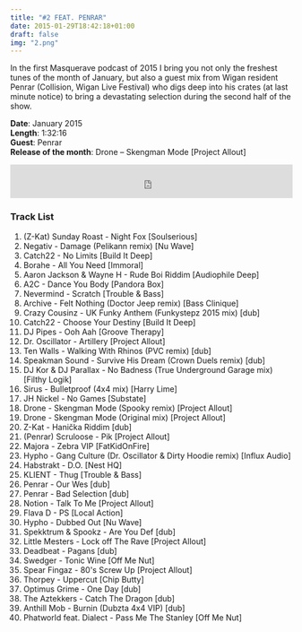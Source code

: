 ```yaml
---
title: "#2 FEAT. PENRAR"
date: 2015-01-29T18:42:18+01:00
draft: false
img: "2.png"
---
```


In the first Masquerave podcast of 2015 I bring you not only the freshest tunes of the month of January, but also a guest mix from Wigan resident Penrar (Collision, Wigan Live Festival) who digs deep into his crates (at last minute notice) to bring a devastating selection during the second half of the show.

**Date**: January 2015  
**Length**: 1:32:16  
**Guest**: Penrar  
**Release of the month**: Drone – Skengman Mode [Project Allout]

<div>
<iframe width="100%" height="60" src="https://www.mixcloud.com/widget/iframe/?hide_cover=1&mini=1&feed=%2Fzkat%2Fmasquerave-podcast-2-feat-penrar%2F" frameborder="0" ></iframe>
</div>

### Track List

1. (Z-Kat) Sunday Roast - Night Fox [Soulserious]
2. Negativ - Damage (Pelikann remix) [Nu Wave]
3. Catch22 - No Limits [Build It Deep]
4. Borahe - All You Need [Immoral]
5. Aaron Jackson & Wayne H - Rude Boi Riddim [Audiophile Deep]
6. A2C - Dance You Body [Pandora Box]
7. Nevermind - Scratch [Trouble & Bass]
8. Archive - Felt Nothing (Doctor Jeep remix) [Bass Clinique]
9. Crazy Cousinz - UK Funky Anthem (Funkystepz 2015 mix) [dub]
10. Catch22 - Choose Your Destiny [Build It Deep]
11. DJ Pipes - Ooh Aah [Groove Therapy]
12. Dr. Oscillator - Artillery [Project Allout]
13. Ten Walls - Walking With Rhinos (PVC remix) [dub]
14. Speakman Sound - Survive His Dream (Crown Duels remix) [dub]
15. DJ Kor & DJ Parallax - No Badness (True Underground Garage mix) [Filthy Logik]
16. Sirus - Bulletproof (4x4 mix) [Harry Lime]
17. JH Nickel - No Games [Substate]
18. Drone - Skengman Mode (Spooky remix) [Project Allout]
19. Drone - Skengman Mode (Original mix) [Project Allout]
20. Z-Kat - Hanička Riddim [dub]
21. (Penrar) Scruloose - Pik [Project Allout]
22. Majora - Zebra VIP [FatKidOnFire]
23. Hypho - Gang Culture (Dr. Oscillator & Dirty Hoodie remix) [Influx Audio]
24. Habstrakt - D.O. [Nest HQ]
25. KLIENT - Thug [Trouble & Bass]
26. Penrar - Our Wes [dub]
27. Penrar - Bad Selection [dub]
28. Notion - Talk To Me [Project Allout]
29. Flava D - PS [Local Action]
30. Hypho - Dubbed Out [Nu Wave]
31. Spekktrum & Spookz - Are You Def [dub]
32. Little Mesters - Lock off The Rave [Project Allout]
33. Deadbeat - Pagans [dub]
34. Swedger - Tonic Wine [Off Me Nut]
35. Spear Fingaz - 80's Screw Up [Project Allout]
36. Thorpey - Uppercut [Chip Butty]
37. Optimus Grime - One Day [dub]
38. The Aztekkers - Catch The Dragon [dub]
39. Anthill Mob - Burnin (Dubzta 4x4 VIP) [dub]
40. Phatworld feat. Dialect - Pass Me The Stanley [Off Me Nut]